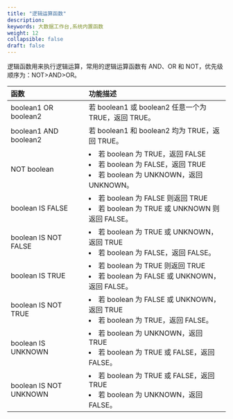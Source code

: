 ```yaml
---
title: "逻辑运算函数"
description:  
keywords: 大数据工作台,系统内置函数
weight: 12
collapsible: false
draft: false
---
```


逻辑函数用来执行逻辑运算，常用的逻辑运算函数有 AND、OR 和 NOT，优先级顺序为：NOT>AND>OR。

| 函数                   | 功能描述                                                     |
| :--------------------- | :----------------------------------------------------------- |
| boolean1 OR boolean2   | 若 boolean1 或 boolean2 任意一个为 TRUE，返回 TRUE。         |
| boolean1 AND boolean2  | 若 boolean1 和 boolean2 均为 TRUE，返回 TRUE。               |
| NOT boolean            | <li>若 boolean 为 TRUE，返回 FALSE<li>若 boolean 为 FALSE，返回 TRUE<li>若 boolean 为 UNKNOWN，返回 UNKNOWN。 |
| boolean IS FALSE       | <li>若 boolean 为 FALSE 则返回 TRUE<li>若 boolean 为 TRUE 或 UNKNOWN 则返回 FALSE。 |
| boolean IS NOT FALSE   | <li>若 boolean 为 TRUE 或 UNKNOWN，返回 TRUE<li>若 boolean 为 FALSE，返回 FALSE。 |
| boolean IS TRUE        | <li>若 boolean 为 TRUE 则返回 TRUE<li>若 boolean 为 FALSE 或 UNKNOWN，返回 FALSE。 |
| boolean IS NOT TRUE    | <li>若 boolean 为 FALSE 或 UNKNOWN，返回 TRUE<li>若 boolean 为 TRUE，返回 FALSE。 |
| boolean IS UNKNOWN     | <li>若 boolean 为 UNKNOWN，返回 TRUE<li>若 boolean 为 TRUE 或 FALSE，返回 FALSE。 |
| boolean IS NOT UNKNOWN | <li>若 boolean 为 TRUE 或 FALSE，返回 TRUE<li>若 boolean 为 UNKNOWN，返回 FALSE。 |

